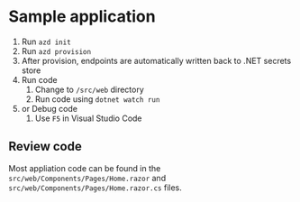 # Sample application

1. Run `azd init`
1. Run `azd provision`
1. After provision, endpoints are automatically written back to .NET secrets store
1. Run code
    1. Change to `/src/web` directory
    1. Run code using `dotnet watch run`
1. or Debug code
    1. Use `F5` in Visual Studio Code

## Review code

Most appliation code can be found in the `src/web/Components/Pages/Home.razor` and `src/web/Components/Pages/Home.razor.cs` files.
